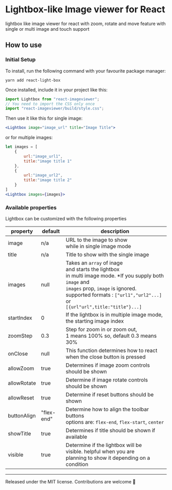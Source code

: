 # Lightbox-like Image viewer for React
lightbox like image viewer for react with zoom, rotate and move feature with single or multi image and touch support

## How to use 

### Initial Setup

To install, run the following command with your favourite package manager: 
```shell
yarn add react-light-box
```
Once installed, include it in your project like this: 
```js
import Lightbox from "react-imageviewer";
// You need to import the CSS only once
import "react-imageviewer/build/style.css";
```
Then use it like this for single image:

```jsx
<Lightbox image="image_url" title="Image Title">
```
 or for multiple images: 

```jsx
let images = [
    {
        url:"image_url1",
        title:"image title 1"
    },
    {
        url:"image_url2",
        title:"image title 2"
    }
]
<Lightbox images={images}>
```
### Available properties
Lightbox can be customized with the following properties

| property | default | description |
|----------|---------|-------------|
|image|n/a|URL to the image to show<br> while in single image mode|
|title|n/a|Title to show with the single image|
|images|null| Takes an `array` of inage <br> and starts the lightbox <br> in multi image mode. *If you supply both `image` and <br>`images` prop, `image` is ignored. <br> supported formats : `["url1","url2"...]` <br> or<br> `[{url"url",title:"title"}...]`|
|startIndex|0|If the lightbox is in multiple image mode,<br> the starting image index|
|zoomStep|0.3|Step for zoom in or zoom out,<br> 1 means 100% so, default 0.3 means 30%|
|onClose|null|This function determines how to react when the close button is pressed|
|allowZoom|true|Determines if image zoom controls should be shown|
|allowRotate|true|Determine if image rotate controls should be shown|
|allowReset|true|Determine if reset buttons should be shown|
|buttonAlign|"flex-end"|Determine how to align the toolbar buttons <br> options are: `flex-end`, `flex-start`, `center`| 
|showTitle|true|Determines if title should be shown if available|
|visible|true|Determine if the lightbox will be <br> visible. helpful when you are <br> planning to show it depending on a condition|


**** 

Released under the MIT license. Contributions are welcome 🖤
